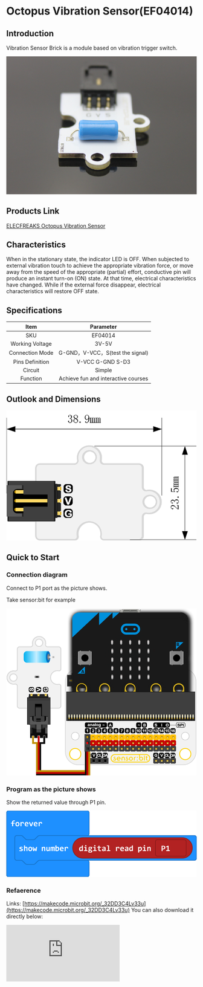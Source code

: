 # Octopus Vibration Sensor(EF04014)

## Introduction

 Vibration Sensor Brick is a module based on vibration trigger switch.

 ![](./images/V5LWSTa.jpg)

## Products Link

[ELECFREAKS Octopus Vibration Sensor](https://shop.elecfreaks.com/products/elecfreaks-octopus-vibration-sensor?_pos=1&_sid=e0d3be877&_ss=r)

## Characteristics

  When in the stationary state, the indicator LED is OFF. When subjected to external vibration touch to achieve the appropriate vibration force, or move away from the speed of the appropriate (partial) effort, conductive pin will produce an instant turn-on (ON) state. At that time, electrical characteristics have changed. While if the external force disappear, electrical characteristics will restore OFF state.

## Specifications


Item | Parameter
:-: | :-:
SKU|EF04014
Working Voltage|3V-5V
Connection Mode|G-GND，V-VCC，S(test the signal)
Pins Definition|V-VCC G-GND S-D3
Circuit|Simple
Function|Achieve fun and interactive courses

## Outlook and Dimensions

 ![](./images/vw9iSOe.png)

## Quick to Start

### Connection diagram
 Connect to P1 port as the picture shows.

Take sensor:bit for example

 ![](./images/MCfIhfH.png)

### Program as the picture shows
 Show the returned value through P1 pin.

 ![](./images/5qzwCGO.png)

### Refaerence
Links:
[https://makecode.microbit.org/_32DD3C4Lv33u](https://makecode.microbit.org/_32DD3C4Lv33u)
You can also download it directly below:


<div
    style={{
        position: 'relative',
        paddingBottom: '60%',
        overflow: 'hidden',
    }}
>
    <iframe
        src="https://makecode.microbit.org/_32DD3C4Lv33u"
        frameborder="0"
        sandbox="allow-popups allow-forms allow-scripts allow-same-origin"
        style={{
            position: 'absolute',
            width: '100%',
            height: '100%',
        }}
    />
</div>

 While vibrating, it shows 1 on the micro:bit, or it shows 0.

## Relevant Cases


## Technique Files
